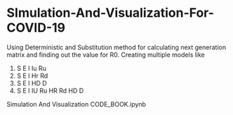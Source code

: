 # SImulation-And-Visualization-For-COVID-19
Using Deterministic and Substitution method for calculating next generation matrix and finding out the value for R0. Creating multiple models like
1. S E I Iu Ru 
2. S E I Hr Rd 
3. S E I HD D 
4. S E I IU Ru HR Rd HD D

Simulation And Visualization CODE_BOOK.ipynb
 

